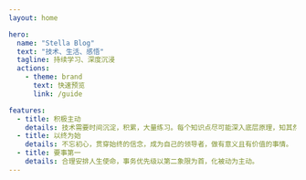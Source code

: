 ```yaml
---
layout: home

hero:
  name: "Stella Blog"
  text: "技术、生活、感悟"
  tagline: 持续学习、深度沉浸
  actions:
    - theme: brand
      text: 快速预览
      link: /guide

features:
  - title: 积极主动
    details: 技术需要时间沉淀，积累，大量练习。每个知识点尽可能深入底层原理，知其然知其所以然。
  - title: 以终为始
    details: 不忘初心，贯穿始终的信念，成为自己的领导者，做有意义且有价值的事情。
  - title: 要事第一
    details: 合理安排人生使命，事务优先级以第二象限为首，化被动为主动。
---
```



